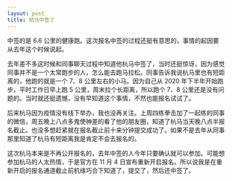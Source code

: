 ```yaml
---
layout: post
title: 杭马中签了
---
```

中签的是 6.6 公里的健康跑。这次报名中签的过程还挺有意思的，事情的起因要从去年这个时候说起。

去年差不多这时候和同事聊天过程中知道他杭马中签了，当时还挺惊讶，因为感觉同事并不是一个太常跑步的人，怎么能去跑马拉松。同事告诉我说杭马里也有短距离的，他跑的就是一个 7、8 公里左右的小马。因为自己从 2020 年下半年开始跑步，平时工作日早上跑 5 公里，周末拉个长距离，所以跑个 7、8 公里还是没有问题的。当时就还挺遗憾，没有早知道这个事情，不然也能报名试试了。

后来杭马因为疫情没有线下举办，我也没再关注。上周四练拳击加了一起练的同事的微信，周五晚上八点多鬼使神差的看了他的朋友圈，知道了杭马当天晚八点半报名截止。也没多想赶紧就在报名截止前十来分钟提交成功了。如果不是去年从同事那里知道了杭马有短距离我是肯定不会去报名的。

这次杭马本来是不再公开报名的，去年中签的人今年只要确认就可以参加。可能想参加杭马的人太热情，于是官方在 11 月 4 日宣布重新开启报名。所以说我是在重新开启的报名通道截止前机缘巧合下知道了，提交了，然后还中签了。


